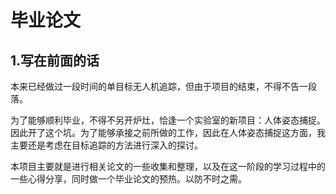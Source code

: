 # 毕业论文

## 1.写在前面的话

本来已经做过一段时间的单目标无人机追踪，但由于项目的结束，不得不告一段落。

为了能够顺利毕业，不得不另开炉灶，恰逢一个实验室的新项目：人体姿态捕捉。因此开了这个坑。为了能够承接之前所做的工作，因此在人体姿态捕捉这方面，我主要还是考虑在目标追踪的方法进行深入的探讨。

本项目主要就是进行相关论文的一些收集和整理，以及在这一阶段的学习过程中的一些心得分享，同时做一个毕业论文的预热。以防不时之需。




